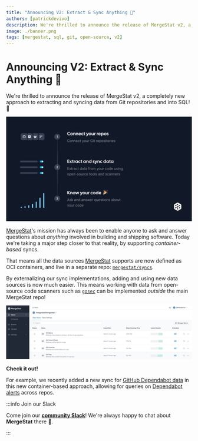 ```yaml
---
title: "Announcing V2: Extract & Sync Anything 🚀"
authors: [patrickdevivo]
description: We're thrilled to announce the release of MergeStat v2, a completely new approach to extracting and syncing data from Git repositories and into SQL! 🚀
image: ./banner.png
tags: [mergestat, sql, git, open-source, v2]
---
```


# Announcing V2: Extract & Sync Anything 🚀

<!-- TODO(patrickdevivo) add link to release -->
We're thrilled to announce the release of MergeStat v2, a completely new approach to extracting and syncing data from Git repositories and into SQL! 🎉

[![v2 banner image](banner.png)](banner.png)

[MergeStat](https://www.mergestat.com/)'s mission has always been to enable anyone to ask and answer questions about *anything* involved in building and shipping software.
Today we're taking a major step closer to that reality, by supporting *container-based* syncs.

That means all the data sources [MergeStat](https://github.com/mergestat/mergestat) supports are now defined as OCI containers, and live in a separate repo: [`mergestat/syncs`](https://github.com/mergestat/syncs).

By externalizing our sync implementations, adding and using new data sources is now much easier.
This means working with data from open-source code scanners such as [`gosec`](https://github.com/mergestat/syncs/tree/main/syncs/scan-gosec) can be implemented *outside* the main MergeStat repo!

[![Screenshot of repo syncs](screenshot.jpg)](screenshot.jpg)

<!-- TODO(patrickdevivo) add link to release -->
**Check it out!**

For example, we recently added a new sync for [GitHub Dependabot data](https://github.com/mergestat/syncs/tree/main/syncs/github-dependabot) in this new container-based approach, allowing for queries on [Dependabot alerts](https://docs.github.com/en/code-security/dependabot/dependabot-alerts/about-dependabot-alerts) across repos.

:::info Join our Slack

Come join our [**community Slack**](https://join.slack.com/t/mergestatcommunity/shared_invite/zt-xvvtvcz9-w3JJVIdhLgEWrVrKKNXOYg)! We're always happy to chat about **MergeStat** there 🎉.

:::
